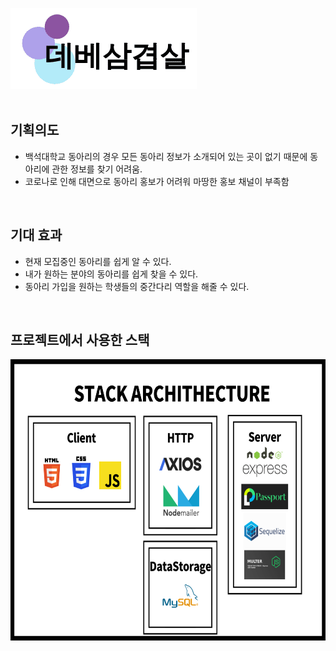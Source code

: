 ![Alt text](/public/image/aaaa.png)<br/><br/>

## 기획의도
- 백석대학교 동아리의 경우 모든 동아리 정보가 소개되어 있는 곳이 없기 때문에 동아리에 관한 정보를 찾기 어려움.
- 코로나로 인해 대면으로 동아리 홍보가 어려워 마땅한 홍보 채널이 부족함

<br>

## 기대 효과
- 현재 모집중인 동아리를 쉽게 알 수 있다.
- 내가 원하는 분야의 동아리를 쉽게 찾을 수 있다.
- 동아리 가입을 원하는 학생들의 중간다리 역할을 해줄 수 있다.

<br>

## 프로젝트에서 사용한 스택
<img src=/public/image/stack.png width=700px height=450px></img>
